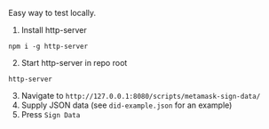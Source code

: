 Easy way to test locally.

1. Install http-server
```
npm i -g http-server
```

2. Start http-server in repo root
```
http-server
```

3. Navigate to `http://127.0.0.1:8080/scripts/metamask-sign-data/`
4. Supply JSON data (see `did-example.json` for an example)
5. Press `Sign Data`
